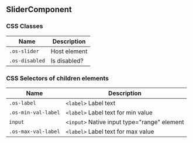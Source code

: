 ## SliderComponent

### CSS Classes
| Name              | Description                       |
| ----------------- | --------------------------------- |
| `.os-slider`      | Host element                      |
| `.os-disabled`    | Is disabled?                      |

### CSS Selectors of children elements
| Name                | Description                                 |
| ------------------- | ------------------------------------------- |
| `.os-label`         | `<label>` Label text                        |
| `.os-min-val-label` | `<label>` Label text for min value          |
| `input`             | `<input>` Native input type="range" element |
| `.os-max-val-label` | `<label>` Label text for max value          |
